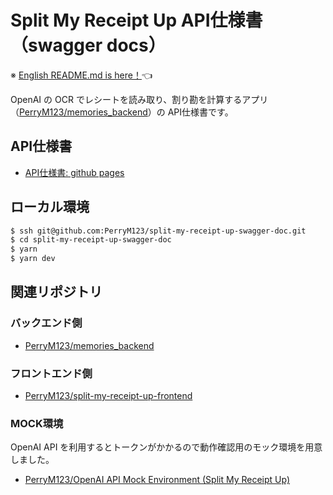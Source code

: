 # Split My Receipt Up API仕様書（swagger docs）

※ [English README.md is here！](/README-english.md)👈

OpenAI の OCR でレシートを読み取り、割り勘を計算するアプリ（[PerryM123/memories_backend](https://github.com/PerryM123/memories_backend)）の API仕様書です。

## API仕様書 

- [API仕様書: github pages](https://github.com/PerryM123/split-my-receipt-up-swagger-doc/deployments/github-pages)

## ローカル環境

```sh
$ ssh git@github.com:PerryM123/split-my-receipt-up-swagger-doc.git
$ cd split-my-receipt-up-swagger-doc
$ yarn
$ yarn dev
```

## 関連リポジトリ

### バックエンド側

- [PerryM123/memories_backend](https://github.com/PerryM123/memories_backend)

### フロントエンド側

- [PerryM123/split-my-receipt-up-frontend](https://github.com/PerryM123/split-my-receipt-up-frontend)

### MOCK環境

OpenAI API を利用するとトークンがかかるので動作確認用のモック環境を用意しました。

- [PerryM123/OpenAI API Mock Environment (Split My Receipt Up)](https://github.com/PerryM123/open-ai-api-mock-environment)
